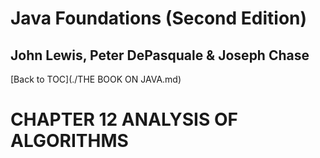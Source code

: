 # **Java Foundations (Second Edition)**
## John Lewis, Peter DePasquale & Joseph Chase

[Back to TOC](./THE BOOK ON JAVA.md)

# CHAPTER 12 ANALYSIS OF ALGORITHMS